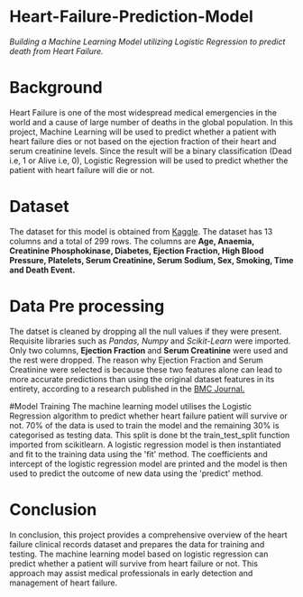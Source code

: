 # Heart-Failure-Prediction-Model
*Building a Machine Learning Model utilizing Logistic Regression to predict death from Heart Failure.*

# Background

Heart Failure is one of the most widespread medical emergencies in the world and a cause of large number of deaths in the global population. In this project, Machine Learning will be used to predict whether a patient with heart failure dies or not based on the ejection fraction of their heart and serum creatinine levels. Since the result will be a binary classification (Dead i.e, 1 or Alive i.e, 0), Logistic Regression will be used to predict whether the patient with heart failure will die or not.

# Dataset
The dataset for this model is obtained from [Kaggle](https://www.kaggle.com/datasets/andrewmvd/heart-failure-clinical-data). The dataset has 13 columns and a total of 299 rows. The columns are **Age, Anaemia, Creatinine Phosphokinase, Diabetes, Ejection Fraction, High Blood Pressure, Platelets, Serum Creatinine, Serum Sodium, Sex, Smoking, Time and Death Event.**

# Data Pre processing
The datset is cleaned by dropping all the null values if they were present. Requisite libraries such as *Pandas, Numpy* and *Scikit-Learn* were imported. Only two columns, **Ejection Fraction** and **Serum Creatinine** were used and the rest were dropped. The reason why Ejection Fraction and Serum Creatinine were selected is because these two features alone can lead to more accurate predictions than using the original dataset features in its entirety, according to a research published in the [BMC Journal.](https://bmcmedinformdecismak.biomedcentral.com/articles/10.1186/s12911-020-1023-5)

#Model Training
The machine learning model utilises the Logistic Regression algorithm to predict whether heart failure patient will survive or not. 70% of the data is used to train the model and the remaining 30% is categorised as testing data. This split is done bt the train_test_split function imported from scikitlearn. A logistic regression model is then instantiated and fit to the training data using the 'fit' method. The coefficients and intercept of the logistic regression model are printed and the model is then used to predict the outcome of new data using the 'predict' method.

# Conclusion
In conclusion, this project provides a comprehensive overview of the heart failure clinical records dataset and prepares the data for training and testing. The machine learning model based on logistic regression can predict whether a patient will survive from heart failure or not. This approach may assist medical professionals in early detection and management of heart failure. 
